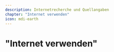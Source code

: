 ```yaml
---
description: Internetrecherche und Quellangaben
chapter: "Internet verwenden"
icon: mdi-earth
---
```


# "Internet verwenden"



<Features />
